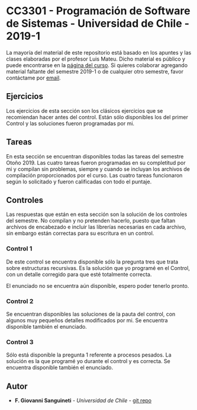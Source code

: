 # CC3301 - Programación de Software de Sistemas - Universidad de Chile - 2019-1

La mayoría del material de este repositorio está basado en los apuntes y las clases elaboradas por el profesor Luis Mateu. Dicho material es público y puede encontrarse en la [página del curso](https://users.dcc.uchile.cl/~lmateu/CC3301/).
Si quieres colaborar agregando material faltante del semestre 2019-1 o de cualquier otro semestre, favor contáctame por [email](mailto:franco.sanguineti@ug.uchile.cl).

## Ejercicios

Los ejercicios de esta sección son los clásicos ejercicios que se recomiendan hacer antes del control. Están sólo disponibles los del primer Control y las soluciones fueron programadas por mi.

## Tareas

En esta sección se encuentran disponibles todas las tareas del semestre Otoño 2019. Las cuatro tareas fueron programadas en su completitud por mi y compilan sin problemas, siempre y cuando se incluyan los archivos de compilación proporcionados por el curso. Las cuatro tareas funcionaron según lo solicitado y fueron calificadas con todo el puntaje.

## Controles

Las respuestas que están en esta sección son la solución de los controles del semestre. No compilan y no pretenden hacerlo, puesto que faltan archivos de encabezado e incluir las librerías necesarias en cada archivo, sin embargo están correctas para su escritura en un control. 

### Control 1
De este control se encuentra disponible sólo la pregunta tres que trata sobre estructuras recursivas. Es la solución que yo programé en el Control, con un detalle corregido para que esté totalmente correcta.

El enunciado no se encuentra aún disponible, espero poder tenerlo pronto. 

### Control 2
Se encuentran disponibles las soluciones de la pauta del control, con algunos muy pequeños detalles modificados por mi. Se encuentra disponible también el enunciado.

### Control 3
Sólo está disponible la pregunta 1 referente a procesos pesados. La solución es la que programé yo durante el control y es correcta. Se encuentra disponible también el enunciado. 

## Autor

* **F. Giovanni Sanguineti** - *Universidad de Chile* - [git repo](https://github.com/sanguineti/)

